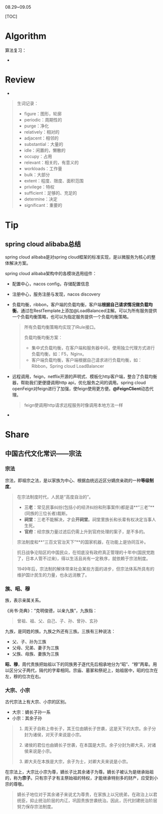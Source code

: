 08.29~09.05

[TOC]

# Algorithm

算法复习：

- 


# Review

- 

  > 生词记录：
  >
  > - figure：图形，轮廓
  > - periodic：周期性的
  > - purge：净化
  > - relatively：相对的
  > - adjacent：相邻的
  > - substantial：大量的
  > - idle：闲置的，懒散的
  > - occupy：占用
  > - relevant：相关的，有意义的
  > - workloads：工作量
  > - bulk：大部分
  > - extent：程度、限度、面积范围
  > - privilege：特权
  > - sufficient：足够的、充足的
  > - determine：决定
  > - significant：重要的


# Tip

## spring cloud alibaba总结

spring cloud alibaba是对spring cloud框架的标准实现，是以微服务为核心的整体解决方案。

spring cloud alibaba架构中的各模块选用组件：

- 配置中心，nacos config，存储配置信息

- 注册中心，服务注册与发现，nacos discovery

- 负载均衡，ribbon，客户端的负载均衡，客户端**根据自己请求情况做负载均衡**。通过在RestTemplate上添加@LoadBalanced注解。可以为所有服务提供一个负载均衡策略，也可以为指定服务提供一个负载均衡策略。

  > 所有负载均衡策略均实现了IRule接口。
  >
  > 负载均衡均衡方案：
  >
  > - 集中式负载均衡，在客户端和服务器中间，使用独立代理方式进行负载均衡，如：F5，Nginx。
  > - 客户端负载均衡，客户端根据自己请求进行负载均衡，如：Ribbon，Spring cloud LoadBalancer

- 远程调用，feign，netflix开源的声明式、模板化http客户端，整合了负载均衡器，帮助我们更便捷调用http api，优化服务之间的调用。spring cloud openFeign对feign进行了加强，使feign使用更方便。**@FeignClient**动态代理。

  > feign使调用http请求远程服务时像调用本地方法一样

- 


# Share

## **中国古代文化常识**——宗法

### 宗法

宗法，即祖宗之法，是以家族为中心、根据血统远近区分嫡庶亲疏的一种**等级制度**。

> 在宗法制度时代，人民是“高度自治的”。
>
> - **三老**：常见民事纠纷(包括小的经济纠纷和刑事案件)都是请**“三老”**(同族的三位长者)裁断。
> - **祠堂**：三老不能解决，才会**开祠堂**。祠堂里族长和长辈有权决定当事人生死。
> - **官府**：经宗族力量过滤后仍需上升到官府处理的案子，是不多的。
>
> 宗法制度和**“三百文官治天下”**的国家机器，在功能上是协同互补。

> 抗日战争沦陷区的中国民众，在彻底没有政府真正管理的十年中(国民党跑了，日本人管不过来)，得以生活且尚有一定秩序，就依赖于宗法制度。
>
> 1949年后，宗法制的解体带来社会某些方面的进步，但宗法体系所具有的维护国计民生的力量，也永远消散了。

### 族、昭、穆

族，表示亲属关系。

《尚书·尧典》：“克明俊德，以亲九族”，九族指：

> 曾祖、祖、父、自己、子、孙、曾孙、玄孙

九族，是同姓的族。九族之外还有三族。三族有三种说法：

- 父、子、孙为三族
- 父母、兄弟、妻子为三族
- 父族、母族、妻族为三族

**昭、穆**，周代贵族把始祖以下的同族男子逐代先后相承地分为“昭”、“穆”两辈。用以区分父子两代，隔代的字辈相同。宗庙、墓冢和祭祀上，始祖居中，昭的位次在左，穆的位次在右。

### 大宗、小宗

古代宗法上有大宗、小宗的区别。

- 大宗：嫡长子孙一系
- 小宗：其余子孙

> 1. 周天子自称上帝长子，其王位由嫡长子世袭，这是天下的大宗。余子分封为诸侯，对天子来说是小宗。
>
> 2. 诸侯的君位也由嫡长子世袭，在本国是大宗。余子分封为卿大夫，对诸侯来说是小宗。
> 3. 卿大夫在本族是大宗，余子为士，对卿大夫来说是小宗。

在宗法上，大宗比小宗为尊，嫡长子比其余诸子为尊。嫡长子被认为是继承始祖的，称为**宗子**。只有宗子才有主祭始祖的特权，才能继承特别多的财产，应受到小宗的尊敬。

> 嫡长子地位对于其余诸子来说尤为尊贵，在家族上以兄统弟，在政治上以君统臣，抑止统治阶层的内讧，巩固贵族世袭统治。因此，历代封建统治阶层努力保存宗法制度。
